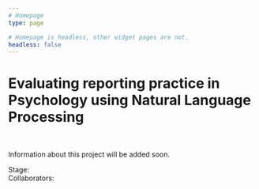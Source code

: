 ```yaml
---
# Homepage
type: page

# Homepage is headless, other widget pages are not.
headless: false
---
```


# Evaluating reporting practice in Psychology using Natural Language Processing

</br>

Information about this project will be added soon. 


Stage:  
Collaborators: 

